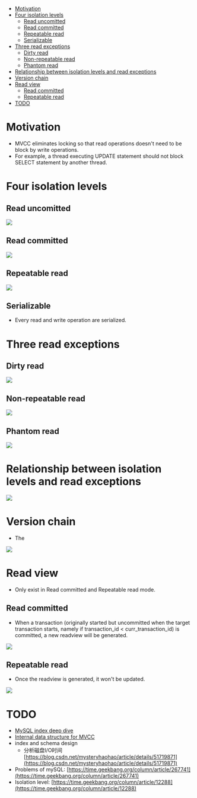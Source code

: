- [Motivation](#motivation)
- [Four isolation levels](#four-isolation-levels)
  - [Read uncomitted](#read-uncomitted)
  - [Read committed](#read-committed)
  - [Repeatable read](#repeatable-read)
  - [Serializable](#serializable)
- [Three read exceptions](#three-read-exceptions)
  - [Dirty read](#dirty-read)
  - [Non-repeatable read](#non-repeatable-read)
  - [Phantom read](#phantom-read)
- [Relationship between isolation levels and read exceptions](#relationship-between-isolation-levels-and-read-exceptions)
- [Version chain](#version-chain)
- [Read view](#read-view)
  - [Read committed](#read-committed-1)
  - [Repeatable read](#repeatable-read-1)
- [TODO](#todo)

# Motivation
* MVCC eliminates locking so that read operations doesn't need to be block by write operations. 
* For example, a thread executing UPDATE statement should not block SELECT statement by another thread. 

# Four isolation levels

## Read uncomitted

![](../.gitbook/assets/mysql_isolation_readuncomitted.png)

## Read committed

![](../.gitbook/assets/mysql_isolation_readcomitted.png)

## Repeatable read

![](../.gitbook/assets/mysql_isolation_repeatableread.png)

## Serializable
* Every read and write operation are serialized. 

# Three read exceptions
## Dirty read

![](../.gitbook/assets/mysql_readexception_dirtyread.png)

## Non-repeatable read

![](../.gitbook/assets/mysql_readexception_nonrepeatableRead.png)

## Phantom read

![](../.gitbook/assets/mysql_readexception_phantomRead.png)

# Relationship between isolation levels and read exceptions

![](../.gitbook/assets/mysql_innodb_isolationlevel.png)

# Version chain
* The

![](../.gitbook/assets/mysql_mvcc_versionchain.png)

# Read view
* Only exist in Read committed and Repeatable read mode. 

## Read committed
* When a transaction (originally started but uncommitted when the target transaction starts, namely if transaction_id < curr_transaction_id) is committed, a new readview will be generated. 

![](../.gitbook/assets/mysql_mvcc_readview_readcommitted.png)

## Repeatable read
* Once the readview is generated, it won't be updated. 

![](../.gitbook/assets/mysql_mvcc_readview_repeatableread.png)

# TODO
* [MySQL index deep dive](https://medium.com/free-code-camp/database-indexing-at-a-glance-bb50809d48bd)
* [Internal data structure for MVCC](https://kousiknath.medium.com/how-mvcc-databases-work-internally-84a27a380283)
* index and schema design
  * 分析磁盘I/O时间 [https://blog.csdn.net/mysteryhaohao/article/details/51719871](https://blog.csdn.net/mysteryhaohao/article/details/51719871)
* Problems of mySQL: [https://time.geekbang.org/column/article/267741](https://time.geekbang.org/column/article/267741)
* Isolation level: [https://time.geekbang.org/column/article/12288](https://time.geekbang.org/column/article/12288)
